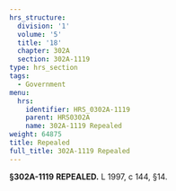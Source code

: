 ```yaml
---
hrs_structure:
  division: '1'
  volume: '5'
  title: '18'
  chapter: 302A
  section: 302A-1119
type: hrs_section
tags:
  - Government
menu:
  hrs:
    identifier: HRS_0302A-1119
    parent: HRS0302A
    name: 302A-1119 Repealed
weight: 64875
title: Repealed
full_title: 302A-1119 Repealed
---
```

**§302A-1119** **REPEALED.** L 1997, c 144, §14.